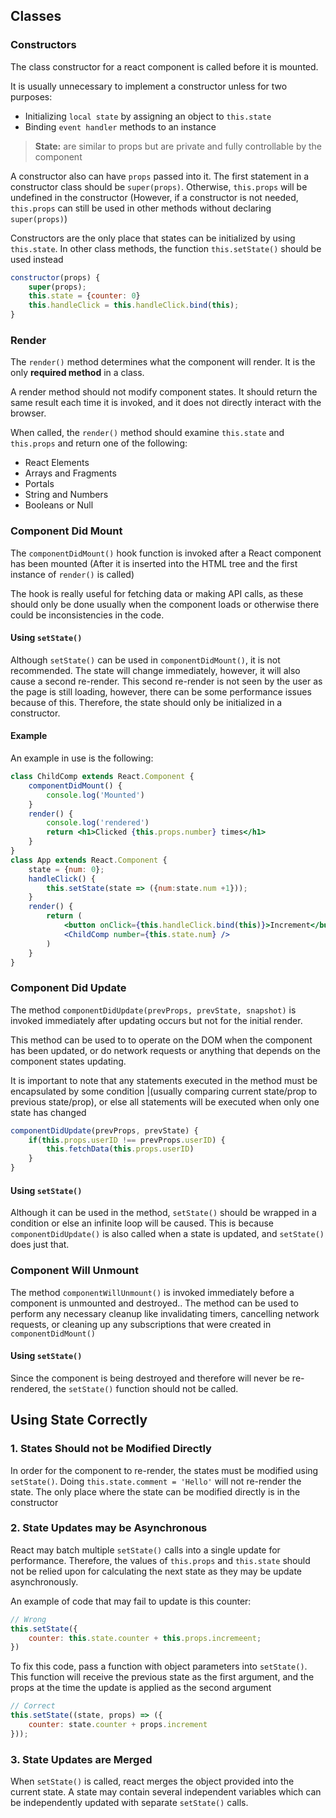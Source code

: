 ## Classes

### Constructors

The class constructor for a react component is called before it is mounted.  

It is usually unnecessary to implement a constructor unless for two purposes:

* Initializing `local state` by assigning an object to `this.state`
* Binding `event handler` methods to an instance

> **State:** are similar to props but are private and fully controllable by the component

A constructor also can have `props` passed into it. The first statement in a constructor class should be `super(props)`. Otherwise, `this.props` will be undefined in the constructor (However,  if a constructor is not needed, `this.props` can still be used in other methods without declaring `super(props)`)

Constructors are the only place that states can be initialized by using `this.state`. In other class methods, the function `this.setState()` should be used instead

```jsx
constructor(props) {
    super(props);
    this.state = {counter: 0}
    this.handleClick = this.handleClick.bind(this);
}
```

### Render

The `render()` method determines what the component will render. It is the only **required method** in a class.

A render method should not modify component states. It should return the same result each time it is invoked, and it does not directly interact with the browser.

When called, the `render()` method should examine `this.state` and `this.props` and return one of the following:

* React Elements
* Arrays and Fragments
* Portals
* String and Numbers
* Booleans or Null

### Component Did Mount

The `componentDidMount()` hook function is invoked after a React component has been mounted (After it is inserted into the HTML tree and the first instance of `render()` is called)

The hook is really useful for fetching data or making API calls, as these should only be done usually when the component loads or otherwise there could be inconsistencies in the code.

#### Using `setState()`

Although `setState()` can be used in `componentDidMount()`, it is not recommended. The state will change immediately, however, it will also cause a second re-render. This second re-render is not seen by the user as the page is still loading, however, there can be some performance issues because of this. Therefore, the state should only be initialized in a constructor. 

#### Example

An example in use is the following:

```jsx
class ChildComp extends React.Component {
    componentDidMount() {
        console.log('Mounted')
    }
    render() {
        console.log('rendered')
        return <h1>Clicked {this.props.number} times</h1>
    }
}
class App extends React.Component {
    state = {num: 0};
	handleClick() {
        this.setState(state => ({num:state.num +1}));
    }
	render() {
        return (
        	<button onClick={this.handleClick.bind(this)}>Increment</button>
            <ChildComp number={this.state.num} />
        )
    }
}
```

### Component Did Update

The method `componentDidUpdate(prevProps, prevState, snapshot)` is invoked immediately after updating occurs but not for the initial render. 

This method can be used to to operate on the DOM when the component has been updated, or do network requests or anything that depends on the component states updating.

It is important to note that any statements executed in the method must be encapsulated by some condition |(usually comparing current state/prop to previous state/prop), or else all statements will be executed when only one state has changed

```jsx
componentDidUpdate(prevProps, prevState) {
    if(this.props.userID !== prevProps.userID) {
        this.fetchData(this.props.userID)
    }
}
```

#### Using `setState()`

Although it can be used in the method, `setState()` should be wrapped in a condition or else an infinite loop will be caused. This is because `componentDidUpdate()` is also called when a state is updated, and `setState()` does just that.

### Component Will Unmount

The method `componentWillUnmount()` is invoked immediately before a component is unmounted and destroyed.. The method can be used to perform any necessary cleanup like invalidating timers, cancelling network requests, or cleaning up any subscriptions that were created in `componentDidMount()`

#### Using `setState()`

Since the component is being destroyed and therefore will never be re-rendered, the `setState()` function should not be called.

## Using State Correctly

### 1. States Should not be Modified Directly

In order for the component to re-render, the states must be modified using `setState()`. Doing `this.state.comment = 'Hello'` will not re-render the state. The only place where the state can be modified directly is in the constructor

### 2. State Updates may be Asynchronous

React may batch multiple `setState()` calls into a single update for performance. Therefore, the values of  `this.props` and `this.state` should not be relied upon for calculating the next state as they may be update asynchronously. 

An example of code that may fail to update is this counter:

```jsx
// Wrong
this.setState({ 
	counter: this.state.counter + this.props.incremeent;
})
```

To fix this code, pass a function with object parameters into `setState()`. This function will receive the previous state as the first argument, and the props at the time the update is applied as the second argument

```jsx
// Correct
this.setState((state, props) => ({
    counter: state.counter + props.increment
}));
```

### 3. State Updates are Merged

When `setState()` is called, react merges the object provided into the current state. A state may contain several independent variables which can be independently updated with separate `setState()` calls.